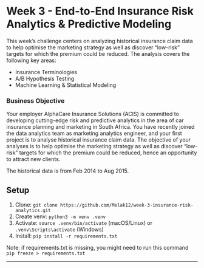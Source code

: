 # Week 3 - End-to-End Insurance Risk Analytics & Predictive Modeling
This week’s challenge centers on analyzing historical insurance claim data to help optimise the marketing strategy as well as discover “low-risk” targets for which the premium could be reduced. The analysis covers the following key areas:

- Insurance Terminologies
- A/B Hypothesis Testing
- Machine Learning & Statistical Modeling

### Business Objective
Your employer AlphaCare Insurance Solutions (ACIS) is committed to developing cutting-edge risk and predictive analytics in the area of car insurance planning and marketing in South Africa. You have recently joined the data analytics team as marketing analytics engineer, and your first project is to analyse historical insurance claim data. The objective of your analyses is to help optimise the marketing strategy as well as discover “low-risk” targets for which the premium could be reduced, hence an opportunity to attract new clients. 

The historical data is from Feb 2014 to Aug 2015.

## Setup
1. Clone: `git clone https://github.com/Melak12/week-3-insurance-risk-analytics.git`
2. Create venv: `python3 -m venv .venv`
3. Activate: `source .venv/bin/activate` (macOS/Linux) or `.venv\Scripts\activate` (Windows)
4. Install: `pip install -r requirements.txt`

Note: if requirements.txt is missing, you might need to run this command
`pip freeze > requirements.txt`

---